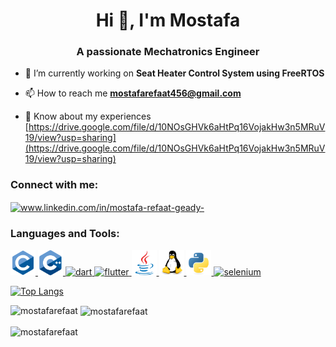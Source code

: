<h1 align="center">Hi 👋, I'm Mostafa</h1>
<h3 align="center">A passionate Mechatronics Engineer</h3>

- 🔭 I’m currently working on **Seat Heater Control System using FreeRTOS**

- 📫 How to reach me **mostafarefaat456@gmail.com**

- 📄 Know about my experiences [https://drive.google.com/file/d/10NOsGHVk6aHtPq16VojakHw3n5MRuV19/view?usp=sharing](https://drive.google.com/file/d/10NOsGHVk6aHtPq16VojakHw3n5MRuV19/view?usp=sharing)

<h3 align="left">Connect with me:</h3>
<p align="left">
<a href="https://linkedin.com/in/www.linkedin.com/in/mostafa-refaat-geady-" target="blank"><img align="center" src="https://raw.githubusercontent.com/rahuldkjain/github-profile-readme-generator/master/src/images/icons/Social/linked-in-alt.svg" alt="www.linkedin.com/in/mostafa-refaat-geady-" height="30" width="40" /></a>
</p>

<h3 align="left">Languages and Tools:</h3>
<p align="left"> <a href="https://www.cprogramming.com/" target="_blank" rel="noreferrer"> <img src="https://raw.githubusercontent.com/devicons/devicon/master/icons/c/c-original.svg" alt="c" width="40" height="40"/> </a> <a href="https://www.w3schools.com/cpp/" target="_blank" rel="noreferrer"> <img src="https://raw.githubusercontent.com/devicons/devicon/master/icons/cplusplus/cplusplus-original.svg" alt="cplusplus" width="40" height="40"/> </a> <a href="https://dart.dev" target="_blank" rel="noreferrer"> <img src="https://www.vectorlogo.zone/logos/dartlang/dartlang-icon.svg" alt="dart" width="40" height="40"/> </a> <a href="https://flutter.dev" target="_blank" rel="noreferrer"> <img src="https://www.vectorlogo.zone/logos/flutterio/flutterio-icon.svg" alt="flutter" width="40" height="40"/> </a> <a href="https://www.java.com" target="_blank" rel="noreferrer"> <img src="https://raw.githubusercontent.com/devicons/devicon/master/icons/java/java-original.svg" alt="java" width="40" height="40"/> </a> <a href="https://www.linux.org/" target="_blank" rel="noreferrer"> <img src="https://raw.githubusercontent.com/devicons/devicon/master/icons/linux/linux-original.svg" alt="linux" width="40" height="40"/> </a> <a href="https://www.python.org" target="_blank" rel="noreferrer"> <img src="https://raw.githubusercontent.com/devicons/devicon/master/icons/python/python-original.svg" alt="python" width="40" height="40"/> </a> <a href="https://www.selenium.dev" target="_blank" rel="noreferrer"> <img src="https://raw.githubusercontent.com/detain/svg-logos/780f25886640cef088af994181646db2f6b1a3f8/svg/selenium-logo.svg" alt="selenium" width="40" height="40"/> </a> </p>

[![Top Langs](https://github-readme-stats.vercel.app/api/top-langs/?username=mostafarefaat/hide=vim%20script)](https://github.com/anuraghazra/github-readme-stats)

<p><img align="left" src="https://github-readme-stats.vercel.app/api/top-langs?username=mostafarefaat&show_icons=true&locale=en&layout=compact" alt="mostafarefaat" /></p>

<p>&nbsp;<img align="center" src="https://github-readme-stats.vercel.app/api?username=mostafarefaat&show_icons=true&locale=en" alt="mostafarefaat" /></p>

<p><img align="center" src="https://github-readme-streak-stats.herokuapp.com/?user=mostafarefaat&" alt="mostafarefaat" /></p>

